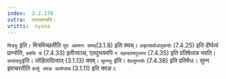 ```yaml
---
index:  3.2.170
sutra:  क्याच्छन्दसि।
vritti:  nyasa
---
```


`मित्रयुः` इति। मित्रमिच्छतीति `सुप आत्मनः क्यच्`(3.1.8) इति क्यच्। `अकृत्सार्वधातुकयोः` (7.4.25) इति दीर्घत्वं प्राप्नोति, `क्यचि च` (7.4.33) इतीत्त्वञ्च, एतदुभयमपि `न च्छन्दस्यपुत्रस्य` (7.4.35) इति प्रतिषेधान्न भवति। `संस्वेदयुः`इति। लोहितादित्वात् (3.1.13) क्यष्। `सुम्नयुः` इति। `देवसुम्नयोः` (7.4.38) इति प्रतिषेधः। सुम्न इवाचरतीति `कर्त्तुः क्यङ सलोपश्च` (3.1.11) इति क्यङ॥
